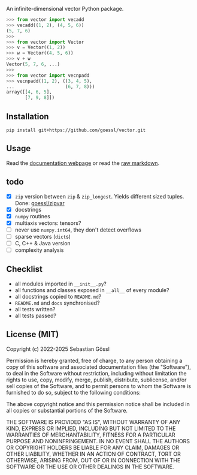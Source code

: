 An infinite-dimensional vector Python package.
```python
>>> from vector import vecadd
>>> vecadd((1, 2), (4, 5, 6))
(5, 7, 6)
>>> 
>>> from vector import Vector
>>> v = Vector((1, 2))
>>> w = Vector((4, 5, 6))
>>> v + w
Vector(5, 7, 6, ...)
>>> 
>>> from vector import vecnpadd
>>> vecnpadd((1, 2), ((3, 4, 5),
...                   (6, 7, 8)))
array([[4, 6, 5],
       [7, 9, 8]])
```

## Installation

```console
pip install git+https://github.com/goessl/vector.git
```

## Usage

Read the [documentation webpage](https://goessl.github.io/vector) or read the [raw markdown](docs/index.md).

## todo

 - [x] `zip` version between `zip` & `zip_longest`. Yields different sized tuples. Done: [goessl/zipvar](https://github.com/goessl/zipvar)
 - [x] docstrings
 - [x] `numpy` routines
 - [x] multiaxis vectors: tensors?
 - [ ] never use `numpy.int64`, they don't detect overflows
 - [ ] sparse vectors (`dict`s)
 - [ ] C, C++ & Java version
 - [ ] complexity analysis

## Checklist

- all modules imported in `__init__.py`?
- all functions and classes exposed in `__all__` of every module?
- all docstrings copied to `README.md`?
- `README.md` and `docs` synchronised?
- all tests written?
- all tests passed?

## License (MIT)

Copyright (c) 2022-2025 Sebastian Gössl

Permission is hereby granted, free of charge, to any person obtaining a copy
of this software and associated documentation files (the "Software"), to deal
in the Software without restriction, including without limitation the rights
to use, copy, modify, merge, publish, distribute, sublicense, and/or sell
copies of the Software, and to permit persons to whom the Software is
furnished to do so, subject to the following conditions:

The above copyright notice and this permission notice shall be included in all
copies or substantial portions of the Software.

THE SOFTWARE IS PROVIDED "AS IS", WITHOUT WARRANTY OF ANY KIND, EXPRESS OR
IMPLIED, INCLUDING BUT NOT LIMITED TO THE WARRANTIES OF MERCHANTABILITY,
FITNESS FOR A PARTICULAR PURPOSE AND NONINFRINGEMENT. IN NO EVENT SHALL THE
AUTHORS OR COPYRIGHT HOLDERS BE LIABLE FOR ANY CLAIM, DAMAGES OR OTHER
LIABILITY, WHETHER IN AN ACTION OF CONTRACT, TORT OR OTHERWISE, ARISING FROM,
OUT OF OR IN CONNECTION WITH THE SOFTWARE OR THE USE OR OTHER DEALINGS IN THE
SOFTWARE.

